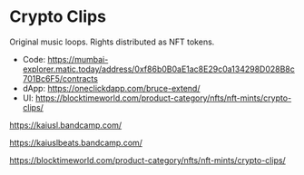 # Crypto Clips

Original music loops. Rights distributed as NFT tokens.

- Code: https://mumbai-explorer.matic.today/address/0xf86b0B0aE1ac8E29c0a134298D028B8c701Bc6F5/contracts
- dApp: https://oneclickdapp.com/bruce-extend/
- UI: https://blocktimeworld.com/product-category/nfts/nft-mints/crypto-clips/



https://kaiusl.bandcamp.com/

https://kaiuslbeats.bandcamp.com/

https://blocktimeworld.com/product-category/nfts/nft-mints/crypto-clips/

